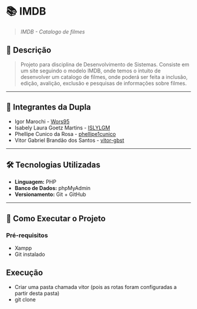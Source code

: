 # 📚 IMDB

> *IMDB - Catalogo de filmes*

## 🧾 Descrição

> Projeto para disciplina de Desenvolvimento de Sistemas. Consiste em um site seguindo o modelo IMDB, onde temos o intuito de desenvolver um catalogo de filmes, onde poderá ser feita a inclusão, edição, avalição, exclusão e pesquisas de informações sobre filmes. 

---

## 👥 Integrantes da Dupla

- Igor Marochi - [Wors95](https://github.com/Wors95)
- Isabely Laura Goetz Martins - [ISLYLGM](https://github.com/ISLYLGM)
- Phellipe Cunico da Rosa - [phellipe1cunico](https://github.com/phellipe1cunico)
- Vitor Gabriel Brandão dos Santos - [vitor-gbst](https://github.com/vitor-gbst)

---

## 🛠️ Tecnologias Utilizadas

- **Linguagem:** PHP
- **Banco de Dados:** phpMyAdmin
- **Versionamento:** Git + GitHub

---

## 🚀 Como Executar o Projeto

### Pré-requisitos

- Xampp
- Git instalado

## Execução
- Criar uma pasta chamada vitor (pois as rotas foram configuradas a partir desta pasta)
- git clone
  
